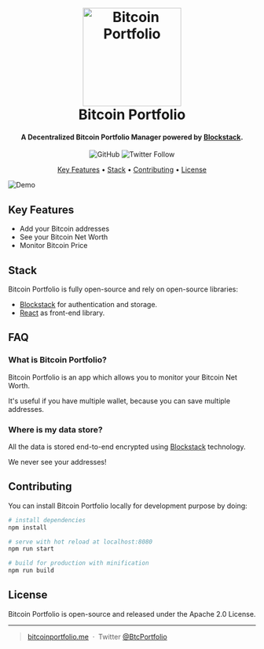 <h1 align="center">
  <br>
  <a href="https://bitcoinportfolio.me/"><img src="https://app.bitcoinportfolio.me/apple-icon.png" alt="Bitcoin Portfolio" width="200"></a>
  <br>
  Bitcoin Portfolio
  <br>
</h1>

<h4 align="center">A Decentralized Bitcoin Portfolio Manager powered by <a href="https://blockstack.org/" target="_blank">Blockstack</a>.</h4>

<p align="center">
  <img alt="GitHub" src="https://img.shields.io/github/license/Pierre-Gilles/bitcoin-portfolio-manager.svg">
  <img alt="Twitter Follow" src="https://img.shields.io/twitter/follow/BtcPortfolio.svg?style=social">
</p>

<p align="center">
  <a href="#key-features">Key Features</a> •
  <a href="#stack">Stack</a> •
  <a href="#how-to-use">Contributing</a> •
  <a href="#license">License</a>
</p>

![Demo](https://bitcoinportfolio.me/img/screenshot-main.jpg)

## Key Features

- Add your Bitcoin addresses
- See your Bitcoin Net Worth
- Monitor Bitcoin Price

## Stack

Bitcoin Portfolio is fully open-source and rely on open-source libraries:

- [Blockstack](https://github.com/blockstack/blockstack.js/) for authentication and storage.
- [React](https://fr.reactjs.org/) as front-end library.

## FAQ

### What is Bitcoin Portfolio?

Bitcoin Portfolio is an app which allows you to monitor your Bitcoin Net Worth.

It's useful if you have multiple wallet, because you can save multiple addresses.

### Where is my data store?

All the data is stored end-to-end encrypted using [Blockstack](https://blockstack.org/) technology.

We never see your addresses!

## Contributing

You can install Bitcoin Portfolio locally for development purpose by doing:

```bash
# install dependencies
npm install

# serve with hot reload at localhost:8080
npm run start

# build for production with minification
npm run build
```

## License

Bitcoin Portfolio is open-source and released under the Apache 2.0 License.

---

> [bitcoinportfolio.me](https://bitcoinportfolio.me/) &nbsp;&middot;&nbsp;
> Twitter [@BtcPortfolio](https://twitter.com/BtcPortfolio)
